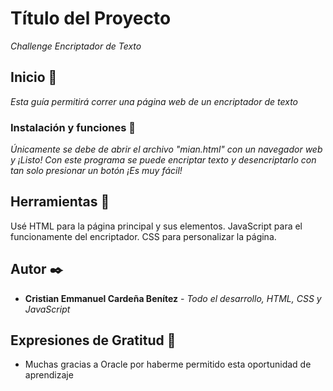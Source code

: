# Título del Proyecto

_Challenge Encriptador de Texto_

## Inicio 🚀

_Esta guía permitirá correr una página web de un encriptador de texto_


### Instalación y funciones 🔧

_Únicamente se debe de abrir el archivo "mian.html" con un navegador web y ¡Listo!_
_Con este programa se puede encriptar texto y desencriptarlo con tan solo presionar un botón ¡Es muy fácil!_


## Herramientas 📌

Usé HTML para la página principal y sus elementos.
JavaScript para el funcionamente del encriptador.
CSS para personalizar la página.

## Autor ✒️

* **Cristian Emmanuel Cardeña Benítez** - *Todo el desarrollo, HTML, CSS y JavaScript*

## Expresiones de Gratitud 🎁

* Muchas gracias a Oracle por haberme permitido esta oportunidad de aprendizaje
